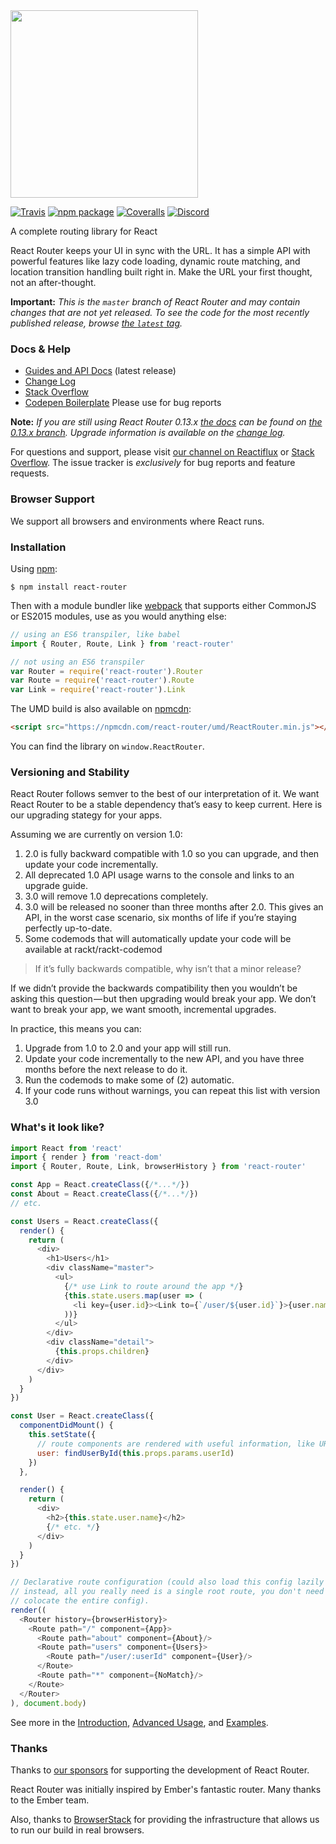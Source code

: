 <img src="https://rackt.github.io/react-router/img/vertical.png" width="300">

[![Travis][build-badge]][build]
[![npm package][npm-badge]][npm]
[![Coveralls][coveralls-badge]][coveralls]
[![Discord][discord-badge]][discord]

A complete routing library for React

React Router keeps your UI in sync with the URL. It has a simple API
with powerful features like lazy code loading, dynamic route matching,
and location transition handling built right in. Make the URL your first
thought, not an after-thought.

**Important:** *This is the `master` branch of React Router and may contain changes that are not yet released. To see the code for the most recently published release, browse [the `latest` tag](https://github.com/rackt/react-router/tree/latest).*

### Docs & Help

- [Guides and API Docs](https://github.com/rackt/react-router/tree/latest/docs) (latest release)
- [Change Log](/CHANGES.md)
- [Stack Overflow](http://stackoverflow.com/questions/tagged/react-router)
- [Codepen Boilerplate](http://codepen.io/anon/pen/xwQZdy?editors=001)
  Please use for bug reports

**Note:** *If you are still using React Router 0.13.x [the docs](https://github.com/rackt/react-router/tree/0.13.x/docs/guides) can be found on [the 0.13.x branch](https://github.com/rackt/react-router/tree/0.13.x). Upgrade information is available on the [change log](/CHANGES.md).*

For questions and support, please visit [our channel on Reactiflux](https://discord.gg/0ZcbPKXt5bYaNQ46) or [Stack Overflow](http://stackoverflow.com/questions/tagged/react-router). The issue tracker is *exclusively* for bug reports and feature requests.

### Browser Support

We support all browsers and environments where React runs.

### Installation

Using [npm](https://www.npmjs.com/):

    $ npm install react-router

Then with a module bundler like [webpack](https://webpack.github.io/) that supports either CommonJS or ES2015 modules, use as you would anything else:

```js
// using an ES6 transpiler, like babel
import { Router, Route, Link } from 'react-router'

// not using an ES6 transpiler
var Router = require('react-router').Router
var Route = require('react-router').Route
var Link = require('react-router').Link
```

The UMD build is also available on [npmcdn](https://npmcdn.com):

```html
<script src="https://npmcdn.com/react-router/umd/ReactRouter.min.js"></script>
```

You can find the library on `window.ReactRouter`.

### Versioning and Stability

React Router follows semver to the best of our interpretation of it. We want React Router to be a stable dependency that’s easy to keep current. Here is our upgrading stategy for your apps.

Assuming we are currently on version 1.0:

1. 2.0 is fully backward compatible with 1.0 so you can upgrade, and then update your code incrementally.
2. All deprecated 1.0 API usage warns to the console and links to an upgrade guide.
3. 3.0 will remove 1.0 deprecations completely.
4. 3.0 will be released no sooner than three months after 2.0. This gives an API, in the worst case scenario, six months of life if you’re staying perfectly up-to-date.
5. Some codemods that will automatically update your code will be available at rackt/rackt-codemod

> If it’s fully backwards compatible, why isn’t that a minor release?

If we didn’t provide the backwards compatibility then you wouldn’t be asking this question — but then upgrading would break your app. We don’t want to break your app, we want smooth, incremental upgrades.

In practice, this means you can:

1. Upgrade from 1.0 to 2.0 and your app will still run.
2. Update your code incrementally to the new API, and you have three months before the next release to do it.
3. Run the codemods to make some of (2) automatic.
4. If your code runs without warnings, you can repeat this list with version 3.0

### What's it look like?

```js
import React from 'react'
import { render } from 'react-dom'
import { Router, Route, Link, browserHistory } from 'react-router'

const App = React.createClass({/*...*/})
const About = React.createClass({/*...*/})
// etc.

const Users = React.createClass({
  render() {
    return (
      <div>
        <h1>Users</h1>
        <div className="master">
          <ul>
            {/* use Link to route around the app */}
            {this.state.users.map(user => (
              <li key={user.id}><Link to={`/user/${user.id}`}>{user.name}</Link></li>
            ))}
          </ul>
        </div>
        <div className="detail">
          {this.props.children}
        </div>
      </div>
    )
  }
})

const User = React.createClass({
  componentDidMount() {
    this.setState({
      // route components are rendered with useful information, like URL params
      user: findUserById(this.props.params.userId)
    })
  },

  render() {
    return (
      <div>
        <h2>{this.state.user.name}</h2>
        {/* etc. */}
      </div>
    )
  }
})

// Declarative route configuration (could also load this config lazily
// instead, all you really need is a single root route, you don't need to
// colocate the entire config).
render((
  <Router history={browserHistory}>
    <Route path="/" component={App}>
      <Route path="about" component={About}/>
      <Route path="users" component={Users}>
        <Route path="/user/:userId" component={User}/>
      </Route>
      <Route path="*" component={NoMatch}/>
    </Route>
  </Router>
), document.body)
```

See more in the [Introduction](https://github.com/rackt/react-router/tree/latest/docs/Introduction.md), [Advanced Usage](https://github.com/rackt/react-router/tree/latest/docs/guides/advanced/README.md), and [Examples](https://github.com/rackt/react-router/tree/latest/examples).



### Thanks

Thanks to [our sponsors](/SPONSORS.md) for supporting the development of
React Router.

React Router was initially inspired by Ember's fantastic router. Many thanks to the Ember team.

Also, thanks to [BrowserStack](https://www.browserstack.com/) for providing the infrastructure that allows us to run our build in real browsers.

[build-badge]: https://img.shields.io/travis/rackt/react-router/master.svg?style=flat-square
[build]: https://travis-ci.org/rackt/react-router

[npm-badge]: https://img.shields.io/npm/v/react-router.svg?style=flat-square
[npm]: https://www.npmjs.org/package/react-router

[coveralls-badge]: https://img.shields.io/coveralls/rackt/react-router/master.svg?style=flat-square
[coveralls]: https://coveralls.io/github/rackt/react-router

[discord-badge]: https://img.shields.io/badge/Discord-join%20chat%20%E2%86%92-738bd7.svg?style=flat-square
[discord]: https://discord.gg/0ZcbPKXt5bYaNQ46
